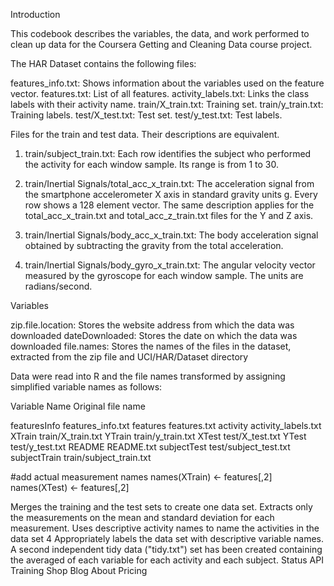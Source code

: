 Introduction

This codebook describes the variables, the data, and work performed to clean up data for the Coursera Getting and Cleaning Data course project.

The HAR Dataset contains the following files:

features_info.txt: Shows information about the variables used on the feature vector.                                                    features.txt: List of all features.
activity_labels.txt: Links the class labels with their activity name.
train/X_train.txt: Training set.
train/y_train.txt: Training labels.
test/X_test.txt: Test set.
test/y_test.txt: Test labels.

Files for the train and test data. Their descriptions are equivalent. 

1. train/subject_train.txt: Each row identifies the subject who performed the activity for each window sample. Its range is from 1 to 30. 
2. train/Inertial Signals/total_acc_x_train.txt: The acceleration signal from the smartphone accelerometer X axis in standard gravity units g. Every row shows a 128 element vector. The same description applies for the total_acc_x_train.txt and total_acc_z_train.txt files for the Y and Z axis. 

3. train/Inertial Signals/body_acc_x_train.txt: The body acceleration signal obtained by subtracting the gravity from the total acceleration. 

4. train/Inertial Signals/body_gyro_x_train.txt: The angular velocity vector measured by the gyroscope for each window sample. The units are radians/second. 

Variables

zip.file.location:  Stores the website address from which the data was downloaded
dateDownloaded:     Stores the date on which the data was downloaded
file.names:         Stores the names of the files in the dataset, extracted from the zip file and UCI/HAR/Dataset directory

Data were read into R and the file names transformed by assigning simplified variable names as follows:

Variable Name       Original file name



featuresInfo        features_info.txt
features            features.txt
activity            activity_labels.txt
XTrain              train/X_train.txt
YTrain              train/y_train.txt
XTest               test/X_test.txt
YTest               test/y_test.txt
README              README.txt
subjectTest         test/subject_test.txt
subjectTrain        train/subject_train.txt

#add actual measurement names
names(XTrain) <- features[,2]
names(XTest) <- features[,2]

Merges the training and the test sets to create one data set.
Extracts only the measurements on the mean and standard deviation for each measurement.
Uses descriptive activity names to name the activities in the data set 4 Appropriately labels the data set with descriptive variable names.
A second independent tidy data ("tidy.txt") set has been created containing the averaged of each variable for each activity and each subject.
Status API Training Shop Blog About Pricing

